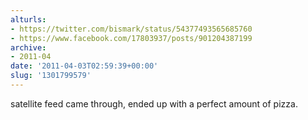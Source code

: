 ```yaml
---
alturls:
- https://twitter.com/bismark/status/54377493565685760
- https://www.facebook.com/17803937/posts/901204387199
archive:
- 2011-04
date: '2011-04-03T02:59:39+00:00'
slug: '1301799579'
---
```


satellite feed came through, ended up with a perfect amount of pizza.

